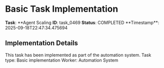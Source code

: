 # Basic Task Implementation

**Task**: **Agent Scaling
**ID**: task_0469
**Status**: COMPLETED
**Timestamp\*\*: 2025-09-18T22:47:34.475694

## Implementation Details

This task has been implemented as part of the automation system.
Task type: Basic implementation
Worker: Automation System
